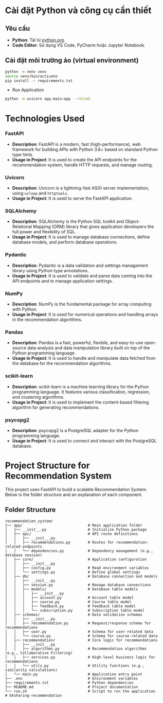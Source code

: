 # Cài đặt Python và công cụ cần thiết

## Yêu cầu
- **Python**: Tải từ [python.org](https://www.python.org/downloads/).
- **Code Editor**: Sử dụng VS Code, PyCharm hoặc Jupyter Notebook.

## Cài đặt môi trường ảo (virtual environment)

```bash
python -m venv venv
source venv/bin/activate
pip install -r requirements.txt
```

- Run Application

```bash
python -m uvicorn app.main:app --reload
```
# Technologies Used

### FastAPI
- **Description**: FastAPI is a modern, fast (high-performance), web framework for building APIs with Python 3.6+ based on standard Python type hints.
- **Usage in Project**: It is used to create the API endpoints for the recommendation system, handle HTTP requests, and manage routing.

### Uvicorn
- **Description**: Uvicorn is a lightning-fast ASGI server implementation, using `uvloop` and `httptools`.
- **Usage in Project**: It is used to serve the FastAPI application.

### SQLAlchemy
- **Description**: SQLAlchemy is the Python SQL toolkit and Object-Relational Mapping (ORM) library that gives application developers the full power and flexibility of SQL.
- **Usage in Project**: It is used to manage database connections, define database models, and perform database operations.

### Pydantic
- **Description**: Pydantic is a data validation and settings management library using Python type annotations.
- **Usage in Project**: It is used to validate and parse data coming into the API endpoints and to manage application settings.

### NumPy
- **Description**: NumPy is the fundamental package for array computing with Python.
- **Usage in Project**: It is used for numerical operations and handling arrays in the recommendation algorithms.

### Pandas
- **Description**: Pandas is a fast, powerful, flexible, and easy-to-use open-source data analysis and data manipulation library built on top of the Python programming language.
- **Usage in Project**: It is used to handle and manipulate data fetched from the database for the recommendation algorithms.

### scikit-learn
- **Description**: scikit-learn is a machine learning library for the Python programming language. It features various classification, regression, and clustering algorithms.
- **Usage in Project**: It is used to implement the content-based filtering algorithm for generating recommendations.

### psycopg2
- **Description**: psycopg2 is a PostgreSQL adapter for the Python programming language.
- **Usage in Project**: It is used to connect and interact with the PostgreSQL database.

# Project Structure for Recommendation System

This project uses FastAPI to build a scalable Recommendation System. Below is the folder structure and an explanation of each component.

## Folder Structure

```plaintext
recommendation_system/
├── app/                              # Main application folder
│   ├── __init__.py                   # Initialize Python package
│   ├── api/                          # API route definitions
│   │   ├── __init__.py
│   │   ├── recommendations.py        # Routes for recommendation-related endpoints
│   │   └── dependencies.py           # Dependency management (e.g., database session)
│   ├── core/                         # Application configuration
│   │   ├── __init__.py
│   │   ├── config.py                 # Read environment variables
│   │   └── settings.py               # Define global settings
│   ├── db/                           # Database connection and models
│   │   ├── __init__.py
│   │   ├── session.py                # Manage database connections
│   │   ├── models/                   # Database table models
│   │   │   ├── __init__.py
│   │   │   ├── account.py            # Account table model
│   │   │   ├── course.py             # Course table model
│   │   │   ├── feedback.py           # Feedback table model
│   │   │   └── subscription.py       # Subscription table model
│   ├── schemas/                      # Data validation schemas
│   │   ├── __init__.py
│   │   ├── recommendation.py         # Request/response schema for recommendations
│   │   ├── user.py                   # Schema for user-related data
│   │   └── course.py                 # Schema for course-related data
│   ├── recommendation/               # Core logic for recommendations
│   │   ├── __init__.py
│   │   ├── algorithms.py             # Recommendation algorithms (e.g., Collaborative Filtering)
│   │   ├── services.py               # High-level business logic for recommendations
│   │   └── utils.py                  # Utility functions (e.g., similarity calculations)
│   └── main.py                       # Application entry point
├── .env                              # Environment variables
├── requirements.txt                  # Python dependencies
├── README.md                         # Project documentation
└── run.sh                            # Script to run the application
# bksharing-recommendation
